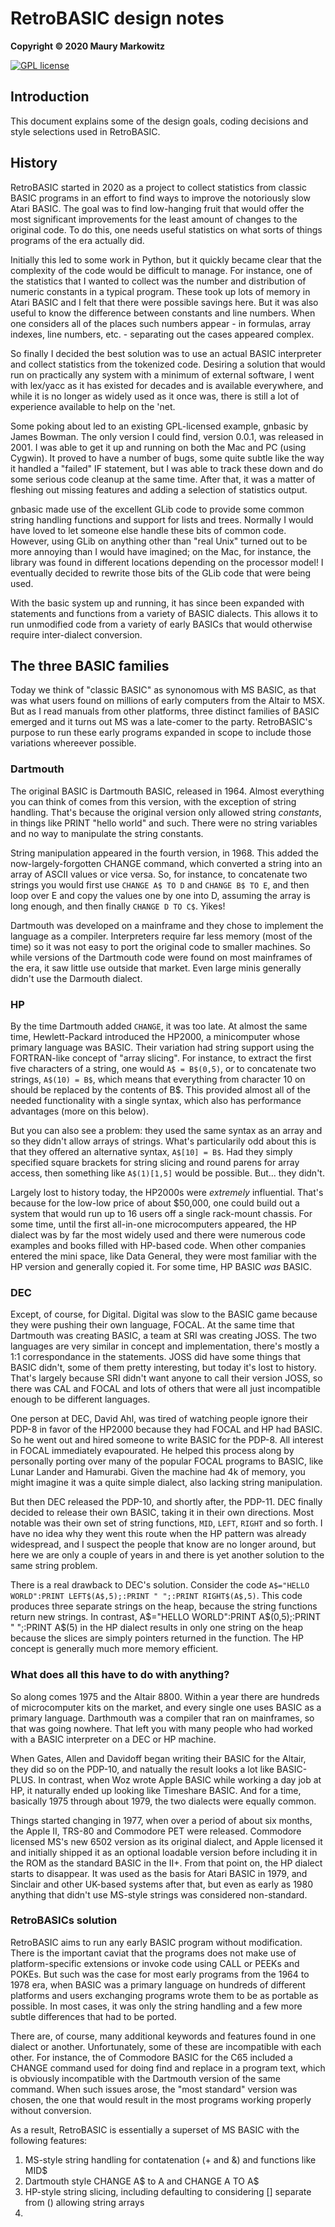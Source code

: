 RetroBASIC design notes
=======================

**Copyright © 2020 Maury Markowitz**

[![GPL license](http://img.shields.io/badge/license-GPL-brightgreen.svg)](https://opensource.org/licenses/gpl-license)

## Introduction

This document explains some of the design goals, coding decisions and style selections used in RetroBASIC.

## History

RetroBASIC started in 2020 as a project to collect statistics from classic BASIC programs in an effort to find ways to improve the notoriously slow Atari BASIC. The goal was to find low-hanging fruit that would offer the most significant improvements for the least amount of changes to the original code. To do this, one needs useful statistics on what sorts of things programs of the era actually did.

Initially this led to some work in Python, but it quickly became clear that the complexity of the code would be difficult to manage. For instance, one of the statistics that I wanted to collect was the number and distribution of numeric constants in a typical program. These took up lots of memory in Atari BASIC and I felt that there were possible savings here. But it was also useful to know the difference between constants and line numbers. When one considers all of the places such numbers appear - in formulas, array indexes, line numbers, etc. - separating out the cases appeared complex.

So finally I decided the best solution was to use an actual BASIC interpreter and collect statistics from the tokenized code. Desiring a solution that would run on practically any system with a minimum of external software, I went with lex/yacc as it has existed for decades and is available everywhere, and while it is no longer as widely used as it once was, there is still a lot of experience available to help on the 'net.

Some poking about led to an existing GPL-licensed example, gnbasic by James Bowman. The only version I could find, version 0.0.1, was released in 2001. I was able to get it up and running on both the Mac and PC (using Cygwin). It proved to have a number of bugs, some quite subtle like the way it handled a "failed" IF statement, but I was able to track these down and do some serious code cleanup at the same time. After that, it was a matter of fleshing out missing features and adding a selection of statistics output.

gnbasic made use of the excellent GLib code to provide some common string handling functions and support for lists and trees. Normally I would have loved to let someone else handle these bits of common code. However, using GLib on anything other than "real Unix" turned out to be more annoying than I would have imagined; on the Mac, for instance, the library was found in different locations depending on the processor model! I eventually decided to rewrite those bits of the GLib code that were being used.

With the basic system up and running, it has since been expanded with statements and functions from a variety of BASIC dialects. This allows it to run unmodified code from a variety of early BASICs that would otherwise require inter-dialect conversion.

## The three BASIC families

Today we think of "classic BASIC" as synonomous with MS BASIC, as that was what users found on millions of early computers from the Altair to MSX. But as I read manuals from other platforms, three distinct families of BASIC emerged and it turns out MS was a late-comer to the party. RetroBASIC's purpose to run these early programs expanded in scope to include those variations whereever possible.

### Dartmouth

The original BASIC is Dartmouth BASIC, released in 1964. Almost everything you can think of comes from this version, with the exception of string handling. That's because the original version only allowed string *constants*, in things like PRINT "hello world" and such. There were no string variables and no way to manipulate the string constants.

String manipulation appeared in the fourth version, in 1968. This added the now-largely-forgotten CHANGE command, which converted a string into an array of ASCII values or vice versa. So, for instance, to concatenate two strings you would first use `CHANGE A$ TO D` and `CHANGE B$ TO E`, and then loop over E and copy the values one by one into D, assuming the array is long enough, and then finally `CHANGE D TO C$`. Yikes!

Dartmouth was developed on a mainframe and they chose to implement the language as a compiler. Interpreters require far less memory (most of the time) so it was not easy to port the original code to smaller machines. So while versions of the Dartmouth code were found on most mainframes of the era, it saw little use outside that market. Even large minis generally didn't use the Darmouth dialect.

### HP

By the time Dartmouth added `CHANGE`, it was too late. At almost the same time, Hewlett-Packard introduced the HP2000, a minicomputer whose primary language was BASIC. Their variation had string support using the FORTRAN-like concept of "array slicing". For instance, to extract the first five characters of a string, one would `A$ = B$(0,5)`, or to concatenate two strings, `A$(10) = B$`, which means that everything from character 10 on should be replaced by the contents of B$. This provided almost all of the needed functionality with a single syntax, which also has performance advantages (more on this below).

But you can also see a problem: they used the same syntax as an array and so they didn't allow arrays of strings. What's particularily odd about this is that they offered an alternative syntax, `A$[10] = B$`. Had they simply specified square brackets for string slicing and round parens for array access, then something like `A$(1)[1,5]` would be possible. But... they didn't.

Largely lost to history today, the HP2000s were *extremely* influential. That's because for the low-low price of about $50,000, one could build out a system that would run up to 16 users off a single rack-mount chassis. For some time, until the first all-in-one microcomputers appeared, the HP dialect was by far the most widely used and there were numerous code examples and books filled with HP-based code. When other companies entered the mini space, like Data General, they were most familiar with the HP version and generally copied it. For some time, HP BASIC *was* BASIC.

### DEC

Except, of course, for Digital. Digital was slow to the BASIC game because they were pushing their own language, FOCAL. At the same time that Dartmouth was creating BASIC, a team at SRI was creating JOSS. The two languages are very similar in concept and implementation, there's mostly a 1:1 correspondance in the statements. JOSS did have some things that BASIC didn't, some of them pretty interesting, but today it's lost to history. That's largely because SRI didn't want anyone to call their version JOSS, so there was CAL and FOCAL and lots of others that were all just incompatible enough to be different languages.

One person at DEC, David Ahl, was tired of watching people ignore their PDP-8 in favor of the HP2000 because they had FOCAL and HP had BASIC. So he went out and hired someone to write BASIC for the PDP-8. All interest in FOCAL immediately evapourated. He helped this process along by personally porting over many of the popular FOCAL programs to BASIC, like Lunar Lander and Hamurabi. Given the machine had 4k of memory, you might imagine it was a quite simple dialect, also lacking string manipulation.

But then DEC released the PDP-10, and shortly after, the PDP-11. DEC finally decided to release their own BASIC, taking it in their own directions. Most notable was their own set of string functions, `MID`, `LEFT`, `RIGHT` and so forth. I have no idea why they went this route when the HP pattern was already widespread, and I suspect the people that know are no longer around, but here we are only a couple of years in and there is yet another solution to the same string problem.

There is a real drawback to DEC's solution. Consider the code `A$="HELLO WORLD":PRINT LEFT$(A$,5);:PRINT " ";:PRINT RIGHT$(A$,5)`. This code produces three separate strings on the heap, because the string functions return new strings. In contrast, A$="HELLO WORLD":PRINT A$(0,5);:PRINT " ";:PRINT A$(5) in the HP dialect results in only one string on the heap because the slices are simply pointers returned in the function. The HP concept is generally much more memory efficient.

### What does all this have to do with anything?

So along comes 1975 and the Altair 8800. Within a year there are hundreds of microcomputer kits on the market, and every single one uses BASIC as a primary language. Darthmouth was a compiler that ran on mainframes, so that was going nowhere. That left you with many people who had worked with a BASIC interpreter on a DEC or HP machine.

When Gates, Allen and Davidoff began writing their BASIC for the Altair, they did so on the PDP-10, and natually the result looks a lot like BASIC-PLUS. In contrast, when Woz wrote Apple BASIC while working a day job at HP, it naturally ended up looking like Timeshare BASIC. And for a time, basically 1975 through about 1979, the two dialects were equally common.

Things started changing in 1977, when over a period of about six months, the Apple II, TRS-80 and Commodore PET were released. Commodore licensed MS's new 6502 version as its original dialect, and Apple licensed it and initially shipped it as an optional loadable version before including it in the ROM as the standard BASIC in the II+. From that point on, the HP dialect starts to disappear. It was used as the basis for Atari BASIC in 1979, and Sinclair and other UK-based systems after that, but even as early as 1980 anything that didn't use MS-style strings was considered non-standard.

### RetroBASICs solution

RetroBASIC aims to run any early BASIC program without modification. There is the important caviat that the programs does not make use of platform-specific extensions or invoke code using CALL or PEEKs and POKEs. But such was the case for most early programs from the 1964 to 1978 era, when BASIC was a primary language on hundreds of different platforms and users exchanging programs wrote them to be as portable as possible. In most cases, it was only the string handling and a few more subtle differences that had to be ported.

There are, of course, many additional keywords and features found in one dialect or another. Unfortunately, some of these are incompatible with each other. For instance, the of Commodore BASIC for the C65 included a CHANGE command used for doing find and replace in a program text, which is obviously incompatible with the Dartmouth version of the same command. When such issues arose, the "most standard" version was chosen, the one that would result in the most programs working properly without conversion.

As a result, RetroBASIC is essentially a superset of MS BASIC with the following features:

1) MS-style string handling for contatenation (+ and &) and functions like MID$
2) Dartmouth style CHANGE A$ to A and CHANGE A TO A$
3) HP-style string slicing, including defaulting to considering [] separate from () allowing string arrays
4) 


